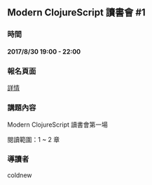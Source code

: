 ## Modern ClojureScript 讀書會 #1

### 時間

#### 2017/8/30 19:00 - 22:00

### 報名頁面

[詳情](https://www.meetup.com/Clojure-tw/events/242219874/)

### 講題內容

Modern ClojureScript 讀書會第一場

閱讀範圍：1 ~ 2 章

### 導讀者

coldnew
